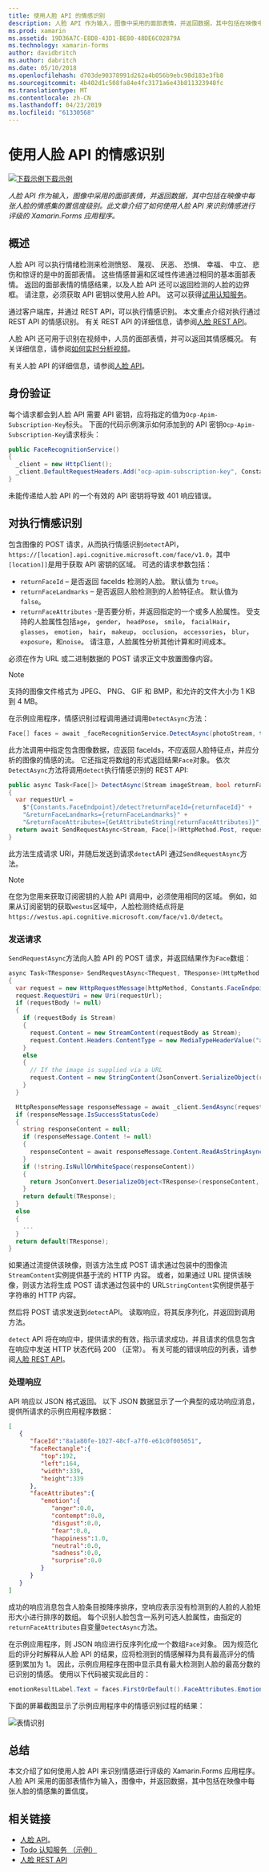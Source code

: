 ```yaml
---
title: 使用人脸 API 的情感识别
description: 人脸 API 作为输入，图像中采用的面部表情，并返回数据，其中包括在映像中每张人脸的情感集的置信度级别。 此文章介绍了如何使用人脸 API 来识别情感进行评级的 Xamarin.Forms 应用程序。
ms.prod: xamarin
ms.assetid: 19D36A7C-E8D8-43D1-BE80-48DE6C02879A
ms.technology: xamarin-forms
author: davidbritch
ms.author: dabritch
ms.date: 05/10/2018
ms.openlocfilehash: d703de90378991d262a4b056b9ebc98d183e3fb8
ms.sourcegitcommit: 4b402d1c508fa84e4fc3171a6e43b811323948fc
ms.translationtype: MT
ms.contentlocale: zh-CN
ms.lasthandoff: 04/23/2019
ms.locfileid: "61330568"
---
```

# <a name="emotion-recognition-using-the-face-api"></a>使用人脸 API 的情感识别

[![下载示例](~/media/shared/download.png)下载示例](https://developer.xamarin.com/samples/xamarin-forms/WebServices/TodoCognitiveServices/)

_人脸 API 作为输入，图像中采用的面部表情，并返回数据，其中包括在映像中每张人脸的情感集的置信度级别。此文章介绍了如何使用人脸 API 来识别情感进行评级的 Xamarin.Forms 应用程序。_

## <a name="overview"></a>概述

人脸 API 可以执行情绪检测来检测愤怒、 蔑视、 厌恶、 恐惧、 幸福、 中立、 悲伤和惊讶的是中的面部表情。 这些情感普遍和区域性传递通过相同的基本面部表情。 返回的面部表情的情感结果，以及人脸 API 还可以返回检测的人脸的边界框。 请注意，必须获取 API 密钥以使用人脸 API。 这可以获得[试用认知服务](https://azure.microsoft.com/try/cognitive-services/?api=face-api)。

通过客户端库，并通过 REST API，可以执行情感识别。 本文重点介绍对执行通过 REST API 的情感识别。 有关 REST API 的详细信息，请参阅[人脸 REST API](https://westus.dev.cognitive.microsoft.com/docs/services/563879b61984550e40cbbe8d/operations/563879b61984550f30395236)。

人脸 API 还可用于识别在视频中，人员的面部表情，并可以返回其情感概况。 有关详细信息，请参阅[如何实时分析视频](/azure/cognitive-services/face/face-api-how-to-topics/howtoanalyzevideo_face/)。

有关人脸 API 的详细信息，请参阅[人脸 API](/azure/cognitive-services/face/overview/)。

## <a name="authentication"></a>身份验证

每个请求都会到人脸 API 需要 API 密钥，应将指定的值为`Ocp-Apim-Subscription-Key`标头。 下面的代码示例演示如何添加到的 API 密钥`Ocp-Apim-Subscription-Key`请求标头：

```csharp
public FaceRecognitionService()
{
  _client = new HttpClient();
  _client.DefaultRequestHeaders.Add("ocp-apim-subscription-key", Constants.FaceApiKey);
}
```

未能传递给人脸 API 的一个有效的 API 密钥将导致 401 响应错误。

## <a name="performing-emotion-recognition"></a>对执行情感识别

包含图像的 POST 请求，从而执行情感识别`detect`API， `https://[location].api.cognitive.microsoft.com/face/v1.0`，其中`[location]]`是用于获取 API 密钥的区域。 可选的请求参数包括：

- `returnFaceId` – 是否返回 faceIds 检测的人脸。 默认值为 `true`。
- `returnFaceLandmarks` – 是否返回人脸检测到的人脸特征点。 默认值为 `false`。
- `returnFaceAttributes` -是否要分析，并返回指定的一个或多人脸属性。 受支持的人脸属性包括`age`， `gender`， `headPose`， `smile`， `facialHair`， `glasses`， `emotion`， `hair`， `makeup`， `occlusion`， `accessories`， `blur`， `exposure`，和`noise`。 请注意，人脸属性分析其他计算和时间成本。

必须在作为 URL 或二进制数据的 POST 请求正文中放置图像内容。

> [!NOTE]
> 支持的图像文件格式为 JPEG、 PNG、 GIF 和 BMP，和允许的文件大小为 1 KB 到 4 MB。

在示例应用程序，情感识别过程调用通过调用`DetectAsync`方法：

```csharp
Face[] faces = await _faceRecognitionService.DetectAsync(photoStream, true, false, new FaceAttributeType[] { FaceAttributeType.Emotion });
```

此方法调用中指定包含图像数据，应返回 faceIds，不应返回人脸特征点，并应分析的图像的情感的流。 它还指定将数组的形式返回结果`Face`对象。 依次`DetectAsync`方法将调用`detect`执行情感识别的 REST API:

```csharp
public async Task<Face[]> DetectAsync(Stream imageStream, bool returnFaceId, bool returnFaceLandmarks, IEnumerable<FaceAttributeType> returnFaceAttributes)
{
  var requestUrl =
    $"{Constants.FaceEndpoint}/detect?returnFaceId={returnFaceId}" +
    "&returnFaceLandmarks={returnFaceLandmarks}" +
    "&returnFaceAttributes={GetAttributeString(returnFaceAttributes)}";
  return await SendRequestAsync<Stream, Face[]>(HttpMethod.Post, requestUrl, imageStream);
}
```

此方法生成请求 URI，并随后发送到请求`detect`API 通过`SendRequestAsync`方法。

> [!NOTE]
> 在您为您用来获取订阅密钥的人脸 API 调用中，必须使用相同的区域。 例如，如果从订阅密钥的获取`westus`区域中，人脸检测终结点将是`https://westus.api.cognitive.microsoft.com/face/v1.0/detect`。

### <a name="sending-the-request"></a>发送请求

`SendRequestAsync`方法向人脸 API 的 POST 请求，并返回结果作为`Face`数组：

```csharp
async Task<TResponse> SendRequestAsync<TRequest, TResponse>(HttpMethod httpMethod, string requestUrl, TRequest requestBody)
{
  var request = new HttpRequestMessage(httpMethod, Constants.FaceEndpoint);
  request.RequestUri = new Uri(requestUrl);
  if (requestBody != null)
  {
    if (requestBody is Stream)
    {
      request.Content = new StreamContent(requestBody as Stream);
      request.Content.Headers.ContentType = new MediaTypeHeaderValue("application/octet-stream");
    }
    else
    {
      // If the image is supplied via a URL
      request.Content = new StringContent(JsonConvert.SerializeObject(requestBody, s_settings), Encoding.UTF8, "application/json");
    }
  }

  HttpResponseMessage responseMessage = await _client.SendAsync(request);
  if (responseMessage.IsSuccessStatusCode)
  {
    string responseContent = null;
    if (responseMessage.Content != null)
    {
      responseContent = await responseMessage.Content.ReadAsStringAsync();
    }
    if (!string.IsNullOrWhiteSpace(responseContent))
    {
      return JsonConvert.DeserializeObject<TResponse>(responseContent, s_settings);
    }
    return default(TResponse);
  }
  else
  {
    ...
  }
  return default(TResponse);
}
```

如果通过流提供该映像，则该方法生成 POST 请求通过包装中的图像流`StreamContent`实例提供基于流的 HTTP 内容。 或者，如果通过 URL 提供该映像，则该方法将生成 POST 请求通过包装中的 URL`StringContent`实例提供基于字符串的 HTTP 内容。

然后将 POST 请求发送到`detect`API。 读取响应，将其反序列化，并返回到调用方法。

`detect` API 将在响应中，提供请求的有效，指示请求成功，并且请求的信息包含在响应中发送 HTTP 状态代码 200 （正常）。 有关可能的错误响应的列表，请参阅[人脸 REST API](https://westus.dev.cognitive.microsoft.com/docs/services/563879b61984550e40cbbe8d/operations/563879b61984550f30395236)。

### <a name="processing-the-response"></a>处理响应

API 响应以 JSON 格式返回。 以下 JSON 数据显示了一个典型的成功响应消息，提供所请求的示例应用程序数据：

```json
[  
   {  
      "faceId":"8a1a80fe-1027-48cf-a7f0-e61c0f005051",
      "faceRectangle":{  
         "top":192,
         "left":164,
         "width":339,
         "height":339
      },
      "faceAttributes":{  
         "emotion":{  
            "anger":0.0,
            "contempt":0.0,
            "disgust":0.0,
            "fear":0.0,
            "happiness":1.0,
            "neutral":0.0,
            "sadness":0.0,
            "surprise":0.0
         }
      }
   }
]
```

成功的响应消息包含人脸条目按降序排序，空响应表示没有检测到的人脸的人脸矩形大小进行排序的数组。 每个识别人脸包含一系列可选人脸属性，由指定的`returnFaceAttributes`自变量`DetectAsync`方法。

在示例应用程序，则 JSON 响应进行反序列化成一个数组`Face`对象。 因为规范化后的评分时解释从人脸 API 的结果，应将检测到的情感解释为具有最高评分的情感到累加为 1。 因此，示例应用程序在图中显示具有最大检测到人脸的最高分数的已识别的情感。 使用以下代码被实现此目的：

```csharp
emotionResultLabel.Text = faces.FirstOrDefault().FaceAttributes.Emotion.ToRankedList().FirstOrDefault().Key;
```

下面的屏幕截图显示了示例应用程序中的情感识别过程的结果：

![](emotion-recognition-images/emotion-recognition.png "表情识别")

## <a name="summary"></a>总结

本文介绍了如何使用人脸 API 来识别情感进行评级的 Xamarin.Forms 应用程序。 人脸 API 采用的面部表情作为输入，图像中，并返回数据，其中包括在映像中每张人脸的情感集的置信度。

## <a name="related-links"></a>相关链接

- [人脸 API](/azure/cognitive-services/face/overview/)。
- [Todo 认知服务 （示例）](https://developer.xamarin.com/samples/xamarin-forms/WebServices/TodoCognitiveServices/)
- [人脸 REST API](https://westus.dev.cognitive.microsoft.com/docs/services/563879b61984550e40cbbe8d/operations/563879b61984550f30395236)
